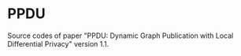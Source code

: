 # PPDU
Source codes of paper "PPDU: Dynamic Graph Publication with Local Differential Privacy" version 1.1.
